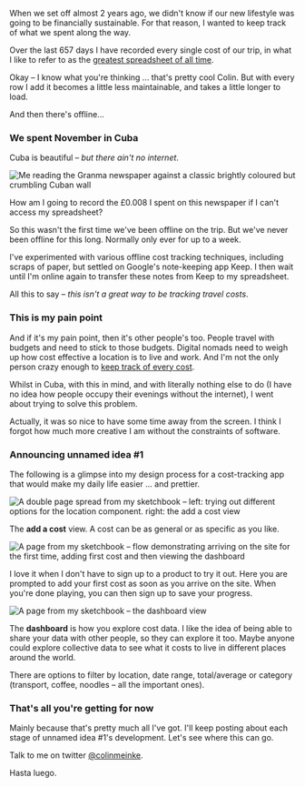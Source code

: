 When we set off almost 2 years ago, we didn't know if
our new lifestyle was going to be financially
sustainable. For that reason, I wanted to keep track of
what we spent along the way.

Over the last 657 days I have recorded every single cost of
our trip, in what I like to refer to as the [greatest
spreadsheet of all time](https://docs.google.com/spreadsheets/d/105Gj-PjuYujC-jr11yRII3QBdbLDnr1y3x_pZ4NwhiQ/edit?usp=sharing).

Okay – I know what you're thinking ... that's pretty cool
Colin. But with every row I add it becomes a little less
maintainable, and takes a little longer to load.

And then there's offline...

### We spent November in Cuba

Cuba is beautiful – *but there ain't no internet*.

![Me reading the Granma newspaper against a classic brightly
coloured but crumbling Cuban wall](/images/post/track-your-travel-costs-baracoa-granma.jpg)

How am I going to record the £0.008 I spent on this
newspaper if I can't access my spreadsheet?

So this wasn't the first time we've been offline on the trip.
But we've never been offline for this long. Normally only ever
for up to a week.

I've experimented with various offline cost tracking
techniques, including scraps of paper, but settled on Google's
note-keeping app Keep. I then wait until I'm online again to
transfer these notes from Keep to my spreadsheet.

All this to say – *this isn't a great way to be tracking
travel costs*.

### This is my pain point

And if it's my pain point, then it's other people's too. People
travel with budgets and need to stick to those budgets.
Digital nomads need to weigh up how cost effective a location
is to live and work. And I'm not the only person crazy enough
to [keep track of every cost](http://www.neverendingfootsteps.com/2016/02/16/how-much-does-it-cost-to-travel-the-world-for-a-year-my-2015-expenses).

Whilst in Cuba, with this in mind, and with literally nothing
else to do (I have no idea how people occupy their evenings
without the internet), I went about trying to solve this
problem.

Actually, it was so nice to have some time away from the
screen. I think I forgot how much more creative I am without
the constraints of software.

### Announcing unnamed idea #1

The following is a glimpse into my design process for
a cost-tracking app that would make my daily life easier ...
and prettier.

![A double page spread from my sketchbook – left: trying out
different options for the location component. right: the add a
cost view](/images/post/track-your-travel-costs-add-a-cost.jpg)

The **add a cost** view. A cost can be as general or as
specific as you like.

![A page from my sketchbook – flow demonstrating arriving on
the site for the first time, adding first cost and then
viewing the dashboard](/images/post/track-your-travel-costs-workflow.jpg)

I love it when I don't have to sign up to a product to try
it out. Here you are prompted to add your first cost as soon
as you arrive on the site. When you're done playing, you can
then sign up to save your progress.

![A page from my sketchbook – the dashboard view](/images/post/track-your-travel-costs-dashboard.jpg)

The **dashboard** is how you explore cost data. I like the
idea of being able to share your data with other people, so
they can explore it too. Maybe anyone could explore collective
data to see what it costs to live in different places around
the world.

There are options to filter by location, date range,
total/average or category (transport, coffee, noodles – all
the important ones).

### That's all you're getting for now

Mainly because that's pretty much all I've got. I'll keep
posting about each stage of unnamed idea #1's development.
Let's see where this can go.

Talk to me on twitter
[@colinmeinke](https://twitter.com/colinmeinke).

Hasta luego.
